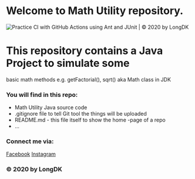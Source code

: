 # Welcome to Math Utility repository. 
![Practice CI with GitHub Actions using Ant and JUnit | © 2020 by LongDK](https://github.com/LongDK0486/math-util/workflows/Practice%20CI%20with%20GitHub%20Actions%20using%20Ant%20and%20JUnit%20%7C%20%C2%A9%202020%20by%20LongDK/badge.svg)
# This repository contains a Java Project to simulate some 
basic math methods e.g. getFactorial(), sqrt() aka Math class in JDK

### You will find in this repo:
* Math Utility Java source code
* .gitignore file to tell Git tool the things will be uploaded
* README.md - this file itself to show the home -page of a repo
* ...

### Connect me via:
[Facebook](https://facebook.com/ZeroVN0)
[Instagram](https://www.instagram.com/zerovn0486)

### © 2020 by LongDK
